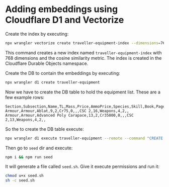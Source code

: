 # Adding embeddings using Cloudflare D1 and Vectorize

Create the index by executing:

```bash
npx wrangler vectorize create traveller-equipment-index --dimensions=768 --metric=cosine
```

This command creates a new index named `traveller-equipment-index` with 768 dimensions and the cosine similarity metric. The index is created in the Cloudflare Durable Objects namespace.

Create the DB to contain the embeddings by executing:

```bash
npx wrangler d1 create traveller-equipment
```

Now we have to create the DB table to hold the equipment list. These are a few example rows:

```csv
Section,Subsection,Name,TL,Mass,Price,AmmoPrice,Species,Skill,Book,Page,Contraband,Category,Law,Notes,Mod
Armour,Armour,Ablat,9,2,Cr75,0,,,CSC 2,16,Weapons,4,2,,
Armour,Armour,Advanced Poly Carapace,13,2,Cr35000,0,,,CSC 2,13,Weapons,4,2,,
```

So the to create the DB table execute:

```bash
npx wrangler d1 execute traveller-equipment --remote --command "CREATE TABLE IF NOT EXISTS equipment (Section TEXT, Subsection TEXT, Name TEXT, TL INT, Mass INT, Price TEXT, AmmoPrice TEXT, Species TEXT, Skill TEXT, Book TEXT, Page INT, Contraband INT, Category TEXT, Law INT, Notes TEXT, Mod TEXT)"
```

Then go to `seed` dir and execute:

```bash
npm i && npm run seed
```

It will generate a file called `seed.sh`. Give it execute permissions and run it:

```bash
chmod u+x seed.sh
sh -c seed.sh
```

